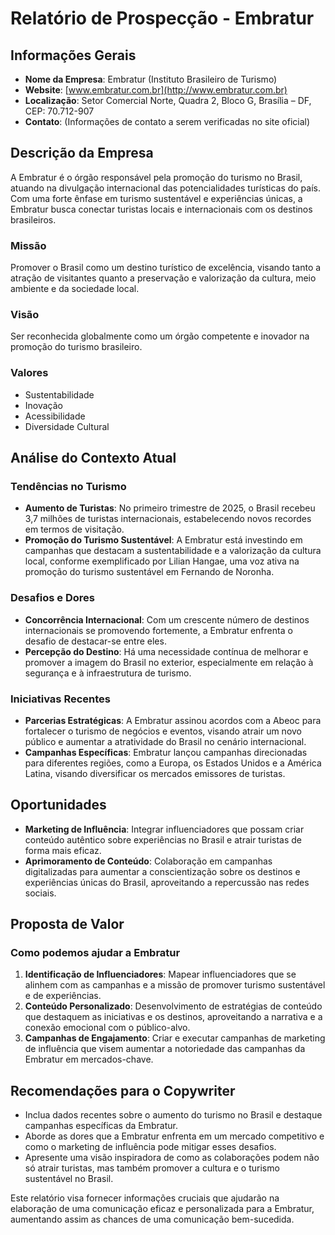 # Relatório de Prospecção - Embratur

## Informações Gerais
- **Nome da Empresa**: Embratur (Instituto Brasileiro de Turismo)
- **Website**: [www.embratur.com.br](http://www.embratur.com.br)
- **Localização**: Setor Comercial Norte, Quadra 2, Bloco G, Brasília – DF, CEP: 70.712-907
- **Contato**: (Informações de contato a serem verificadas no site oficial)

## Descrição da Empresa
A Embratur é o órgão responsável pela promoção do turismo no Brasil, atuando na divulgação internacional das potencialidades turísticas do país. Com uma forte ênfase em turismo sustentável e experiências únicas, a Embratur busca conectar turistas locais e internacionais com os destinos brasileiros.

### Missão
Promover o Brasil como um destino turístico de excelência, visando tanto a atração de visitantes quanto a preservação e valorização da cultura, meio ambiente e da sociedade local.

### Visão
Ser reconhecida globalmente como um órgão competente e inovador na promoção do turismo brasileiro.

### Valores
- Sustentabilidade
- Inovação
- Acessibilidade
- Diversidade Cultural

## Análise do Contexto Atual

### Tendências no Turismo
- **Aumento de Turistas**: No primeiro trimestre de 2025, o Brasil recebeu 3,7 milhões de turistas internacionais, estabelecendo novos recordes em termos de visitação.
- **Promoção do Turismo Sustentável**: A Embratur está investindo em campanhas que destacam a sustentabilidade e a valorização da cultura local, conforme exemplificado por Lilian Hangae, uma voz ativa na promoção do turismo sustentável em Fernando de Noronha.

### Desafios e Dores
- **Concorrência Internacional**: Com um crescente número de destinos internacionais se promovendo fortemente, a Embratur enfrenta o desafio de destacar-se entre eles.
- **Percepção do Destino**: Há uma necessidade contínua de melhorar e promover a imagem do Brasil no exterior, especialmente em relação à segurança e à infraestrutura de turismo.

### Iniciativas Recentes
- **Parcerias Estratégicas**: A Embratur assinou acordos com a Abeoc para fortalecer o turismo de negócios e eventos, visando atrair um novo público e aumentar a atratividade do Brasil no cenário internacional.
- **Campanhas Específicas**: Embratur lançou campanhas direcionadas para diferentes regiões, como a Europa, os Estados Unidos e a América Latina, visando diversificar os mercados emissores de turistas.

## Oportunidades
- **Marketing de Influência**: Integrar influenciadores que possam criar conteúdo autêntico sobre experiências no Brasil e atrair turistas de forma mais eficaz.
- **Aprimoramento de Conteúdo**: Colaboração em campanhas digitalizadas para aumentar a conscientização sobre os destinos e experiências únicas do Brasil, aproveitando a repercussão nas redes sociais.

## Proposta de Valor

### Como podemos ajudar a Embratur
1. **Identificação de Influenciadores**: Mapear influenciadores que se alinhem com as campanhas e a missão de promover turismo sustentável e de experiências.
2. **Conteúdo Personalizado**: Desenvolvimento de estratégias de conteúdo que destaquem as iniciativas e os destinos, aproveitando a narrativa e a conexão emocional com o público-alvo.
3. **Campanhas de Engajamento**: Criar e executar campanhas de marketing de influência que visem aumentar a notoriedade das campanhas da Embratur em mercados-chave.

## Recomendações para o Copywriter
- Inclua dados recentes sobre o aumento do turismo no Brasil e destaque campanhas específicas da Embratur.
- Aborde as dores que a Embratur enfrenta em um mercado competitivo e como o marketing de influência pode mitigar esses desafios.
- Apresente uma visão inspiradora de como as colaborações podem não só atrair turistas, mas também promover a cultura e o turismo sustentável no Brasil. 

Este relatório visa fornecer informações cruciais que ajudarão na elaboração de uma comunicação eficaz e personalizada para a Embratur, aumentando assim as chances de uma comunicação bem-sucedida.